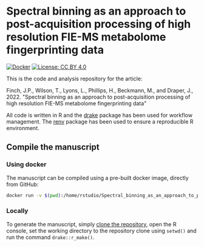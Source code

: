 # Spectral binning as an approach to post-acquisition processing of high resolution FIE-MS metabolome fingerprinting data

[![Docker](https://github.com/jasenfinch/Spectral_binning_as_an_approach_to_post-acquisition_processing_of_FIE-HRMS_data/workflows/Docker/badge.svg?branch=devel)](https://github.com/jasenfinch/Spectral_binning_as_an_approach_to_post-acquisition_processing_of_FIE-HRMS_data/actions)
[![License: CC BY 4.0](https://img.shields.io/badge/License-CC_BY_4.0-lightgrey.svg)](https://creativecommons.org/licenses/by/4.0/)

This is the code and analysis repository for the article:

Finch, J.P., Wilson, T., Lyons, L., Phillips, H., Beckmann, M., and Draper, J., 2022. "Spectral binning as an approach to post-acquisition processing of high resolution FIE-MS metabolome fingerprinting data"

All code is written in R and the [drake](https://docs.ropensci.org/drake/) package has been used for workflow management.
The [renv](https://github.com/rstudio/renv) package has been used to ensure a reproducible R environment.

## Compile the manuscript

### Using docker

The manuscript can be compiled using a pre-built docker image, directly from GitHub:

``` sh
docker run -v $(pwd):/home/rstudio/Spectral_binning_as_an_approach_to_post-acquisition_processing_of_FIE-HRMS_data ghcr.io/jasenfinch/spectral-binning:latest
```

### Locally

To generate the manuscript, simply [clone the repository](https://git-scm.com/book/en/v2/Git-Basics-Getting-a-Git-Repository), open the R console, set the working directory to the repository clone using `setwd()` and run the command `drake::r_make()`.
